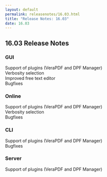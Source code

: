 ```yaml
---
layout: default
permalink: releasenotes/16.03.html
title: "Release Notes: 16.03"
date: 16.03
---
```

## 16.03 Release Notes

### GUI

Support of plugins (VeraPDF and DPF Manager)  
Verbosity selection  
Improved free text editor  
Bugfixes  


### Online

Support of plugins (VeraPDF and DPF Manager)  
Verbosity selection  
Bugfixes  


### CLI

Support of plugins (VeraPDF and DPF Manager)  
Bugfixes  


### Server

Support of plugins (VeraPDF and DPF Manager)  

